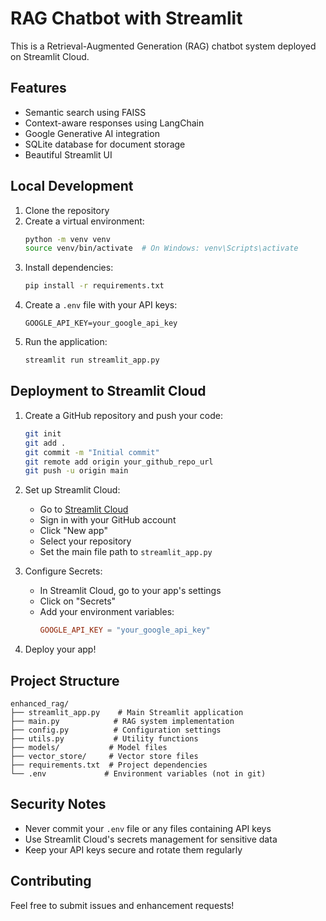 # RAG Chatbot with Streamlit

This is a Retrieval-Augmented Generation (RAG) chatbot system deployed on Streamlit Cloud.

## Features

- Semantic search using FAISS
- Context-aware responses using LangChain
- Google Generative AI integration
- SQLite database for document storage
- Beautiful Streamlit UI

## Local Development

1. Clone the repository
2. Create a virtual environment:
   ```bash
   python -m venv venv
   source venv/bin/activate  # On Windows: venv\Scripts\activate
   ```
3. Install dependencies:
   ```bash
   pip install -r requirements.txt
   ```
4. Create a `.env` file with your API keys:
   ```
   GOOGLE_API_KEY=your_google_api_key
   ```
5. Run the application:
   ```bash
   streamlit run streamlit_app.py
   ```

## Deployment to Streamlit Cloud

1. Create a GitHub repository and push your code:
   ```bash
   git init
   git add .
   git commit -m "Initial commit"
   git remote add origin your_github_repo_url
   git push -u origin main
   ```

2. Set up Streamlit Cloud:
   - Go to [Streamlit Cloud](https://share.streamlit.io/)
   - Sign in with your GitHub account
   - Click "New app"
   - Select your repository
   - Set the main file path to `streamlit_app.py`

3. Configure Secrets:
   - In Streamlit Cloud, go to your app's settings
   - Click on "Secrets"
   - Add your environment variables:
     ```toml
     GOOGLE_API_KEY = "your_google_api_key"
     ```

4. Deploy your app!

## Project Structure

```
enhanced_rag/
├── streamlit_app.py    # Main Streamlit application
├── main.py            # RAG system implementation
├── config.py          # Configuration settings
├── utils.py           # Utility functions
├── models/           # Model files
├── vector_store/     # Vector store files
├── requirements.txt  # Project dependencies
└── .env             # Environment variables (not in git)
```

## Security Notes

- Never commit your `.env` file or any files containing API keys
- Use Streamlit Cloud's secrets management for sensitive data
- Keep your API keys secure and rotate them regularly

## Contributing

Feel free to submit issues and enhancement requests! 